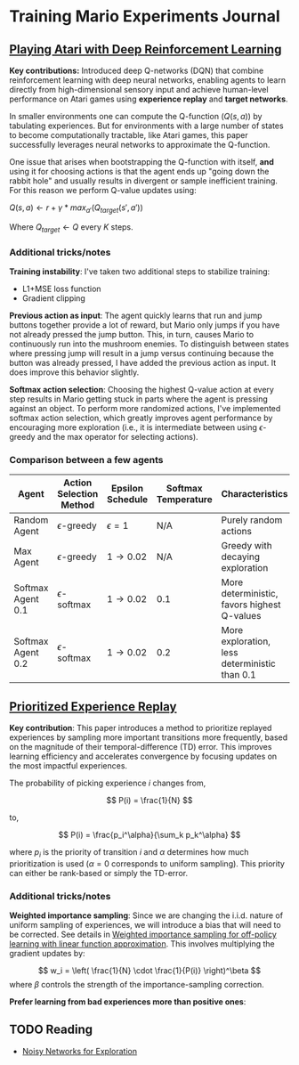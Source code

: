 

# Training Mario Experiments Journal

## [Playing Atari with Deep Reinforcement Learning](./papers/1312.5602v1.pdf)

**Key contributions:** Introduced deep Q-networks (DQN) that combine reinforcement learning with deep neural networks, enabling agents to learn directly from high-dimensional sensory input and achieve human-level performance on Atari games using **experience replay** and **target networks**.

In smaller environments one can compute the Q-function ($Q(s, a)$) by tabulating experiences. But for environments with a large number of states to become computationally tractable, like Atari games, this paper successfully leverages neural networks to approximate the Q-function.

One issue that arises when bootstrapping the Q-function with itself, **and** using it for choosing actions is that the agent ends up "going down the rabbit hole" and usually results in divergent or sample inefficient training. For this reason we perform Q-value updates using:

$Q(s, a) \leftarrow r + \gamma * max_{a'}(Q_{target}(s', a'))$

Where $Q_{target} \leftarrow Q$ every $K$ steps.

### Additional tricks/notes

**Training instability**: 
I've taken two additional steps to stabilize training:
* L1+MSE loss function
* Gradient clipping

**Previous action as input**: 
The agent quickly learns that run and jump buttons together provide a lot of reward, but
Mario only jumps if you have not already pressed the jump button. This, in turn, causes Mario
to continuously run into the mushroom enemies. To distinguish between states where pressing jump
will result in a jump versus continuing because the button was already pressed, I have added the previous
action as input. It does improve this behavior slightly.

**Softmax action selection**:
Choosing the highest Q-value action at every step results in Mario getting stuck in parts where
the agent is pressing against an object. To perform more randomized actions, I've implemented
softmax action selection, which greatly improves agent performance by encouraging more exploration (i.e., it is intermediate between using $\epsilon$-greedy and the max operator for selecting actions).

### Comparison between a few agents

| Agent                | Action Selection Method         | Epsilon Schedule         | Softmax Temperature | Characteristics                                  |
|----------------------|-------------------------------|-------------------------|---------------------|--------------------------------------------------|
| Random Agent         | $\epsilon$-greedy             | $\epsilon = 1$          | N/A                 | Purely random actions                            |
| Max Agent            | $\epsilon$-greedy             | $1 \rightarrow 0.02$    | N/A                 | Greedy with decaying exploration                 |
| Softmax Agent 0.1    | $\epsilon$-softmax            | $1 \rightarrow 0.02$    | $0.1$               | More deterministic, favors highest Q-values      |
| Softmax Agent 0.2    | $\epsilon$-softmax            | $1 \rightarrow 0.02$    | $0.2$               | More exploration, less deterministic than 0.1    |

## [Prioritized Experience Replay](./papers/1511.05952v4.pdf)

**Key contribution**: This paper introduces a method to prioritize replayed experiences by
sampling more important transitions more frequently, based on the magnitude of their
temporal-difference (TD) error. This improves learning efficiency and accelerates convergence
by focusing updates on the most impactful experiences.

The probability of picking experience $i$ changes from,

$$
P(i) = \frac{1}{N}
$$

to,

$$
P(i) = \frac{p_i^\alpha}{\sum_k p_k^\alpha}
$$

where $p_i$ is the priority of transition $i$ and $\alpha$ determines how much prioritization is used ($\alpha = 0$ corresponds to uniform sampling). This priority can either be rank-based or simply the TD-error.

### Additional tricks/notes

**Weighted importance sampling**: Since we are changing the i.i.d. nature of uniform sampling
of experiences, we will introduce a bias that will need to be corrected. See details in [Weighted importance sampling for off-policy learning with linear function approximation](./papers/NIPS-2014-weighted-importance-sampling-for-off-policy-learning-with-linear-function-approximation-Paper.pdf). This involves multiplying the gradient updates by:

$$
w_i = \left( \frac{1}{N} \cdot \frac{1}{P(i)} \right)^\beta
$$
where $\beta$ controls the strength of the importance-sampling correction.

**Prefer learning from bad experiences more than positive ones**:

## TODO Reading
 
 * [Noisy Networks for Exploration](https://arxiv.org/abs/1706.10295)